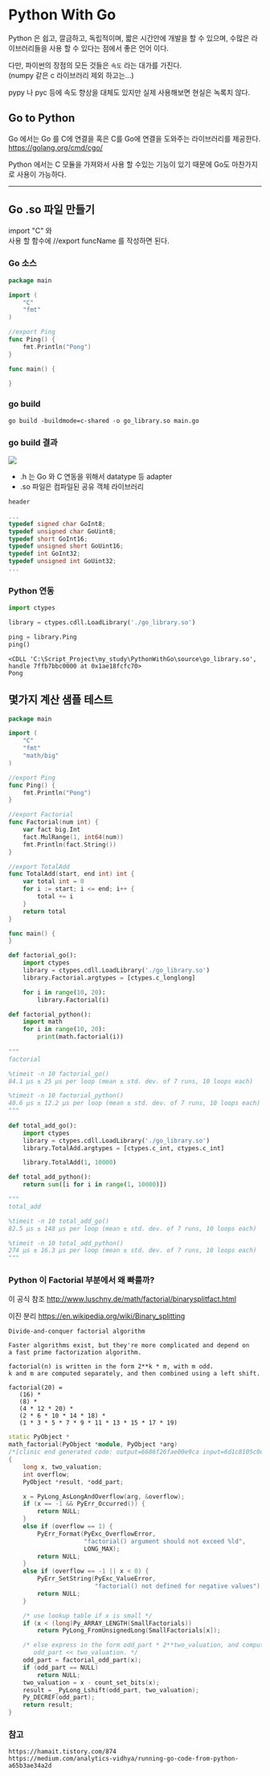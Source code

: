 # Python With Go 

Python 은 쉽고, 깔금하고, 독립적이며, 짧은 시간안에 개발을 할 수 있으며,
수많은 라이브러리들을 사용 할 수 있다는 점에서 좋은 언어 이다.

다만, 파이썬의 장점의 모든 것들은 `속도` 라는 대가를 가진다.  
(numpy 같은 c 라이브러리 제외 하고는...)

pypy 나 pyc 등에 속도 향상을 대체도 있지만 실제 사용해보면 현실은 녹록치 않다.

## Go to Python
Go 에서는 Go 를 C에 연결을 혹은 C를 Go에 연결을 도와주는 라이브러리를 제공한다.
https://golang.org/cmd/cgo/

Python 에서는 C 모듈을 가져와서 사용 할 수있는 기능이 있기 때문에
Go도 마찬가지로 사용이 가능하다.

<hr>

## Go .so 파일 만들기
import "C" 와   
사용 할 함수에 //export funcName 를 작성하면 된다.  

### Go 소스
```go
package main

import (
	"C"
	"fmt"
)

//export Ping
func Ping() {
	fmt.Println("Pong")
}

func main() {

}
```

### go build
```shell
go build -buildmode=c-shared -o go_library.so main.go
```

### go build 결과
![](data/share-1.png)

* .h 는 Go 와 C 연동을 위해서 datatype 등 adapter    
* .so 파일은 컴파일된 공유 객체 라이브러리
```c
header

...
typedef signed char GoInt8;
typedef unsigned char GoUint8;
typedef short GoInt16;
typedef unsigned short GoUint16;
typedef int GoInt32;
typedef unsigned int GoUint32;
...

```


### Python 연동
```python
import ctypes

library = ctypes.cdll.LoadLibrary('./go_library.so')

ping = library.Ping
ping()
```
```shell
<CDLL 'C:\Script_Project\my_study\PythonWithGo\source\go_library.so', handle 7ffb7bbc0000 at 0x1ae18fcfc70>
Pong
```

## 몇가지 계산 샘플 테스트
```go
package main

import (
	"C"
	"fmt"
	"math/big"
)

//export Ping
func Ping() {
	fmt.Println("Pong")
}

//export Factorial
func Factorial(num int) {
	var fact big.Int
	fact.MulRange(1, int64(num))
	fmt.Println(fact.String())
}

//export TotalAdd
func TotalAdd(start, end int) int {
	var total int = 0
	for i := start; i <= end; i++ {
		total += i
	}
	return total
}

func main() {
}
```
```python
def factorial_go():
    import ctypes
    library = ctypes.cdll.LoadLibrary('./go_library.so')
    library.Factorial.argtypes = [ctypes.c_longlong]

    for i in range(10, 20):
        library.Factorial(i)

def factorial_python():
    import math
    for i in range(10, 20):
        print(math.factorial(i))
        
"""
factorial

%timeit -n 10 factorial_go()
84.1 µs ± 25 µs per loop (mean ± std. dev. of 7 runs, 10 loops each)

%timeit -n 10 factorial_python()
40.6 µs ± 12.2 µs per loop (mean ± std. dev. of 7 runs, 10 loops each)
"""
        
def total_add_go():
    import ctypes
    library = ctypes.cdll.LoadLibrary('./go_library.so')
    library.TotalAdd.argtypes = [ctypes.c_int, ctypes.c_int]

    library.TotalAdd(1, 10000)

def total_add_python():
    return sum([i for i in range(1, 10000)])

"""
total_add

%timeit -n 10 total_add_go()
82.5 µs ± 148 µs per loop (mean ± std. dev. of 7 runs, 10 loops each)

%timeit -n 10 total_add_python()
274 µs ± 16.3 µs per loop (mean ± std. dev. of 7 runs, 10 loops each)
"""
```


### Python 이 Factorial 부분에서 왜 빠를까?
이 공식 참조
http://www.luschny.de/math/factorial/binarysplitfact.html

이진 분리
https://en.wikipedia.org/wiki/Binary_splitting

```shell
Divide-and-conquer factorial algorithm

Faster algorithms exist, but they're more complicated and depend on
a fast prime factorization algorithm.

factorial(n) is written in the form 2**k * m, with m odd.  
k and m are computed separately, and then combined using a left shift.

factorial(20) =
   (16) *
   (8) *
   (4 * 12 * 20) *
   (2 * 6 * 10 * 14 * 18) *
   (1 * 3 * 5 * 7 * 9 * 11 * 13 * 15 * 17 * 19)
```

```c++
static PyObject *
math_factorial(PyObject *module, PyObject *arg)
/*[clinic end generated code: output=6686f26fae00e9ca input=6d1c8105c0d91fb4]*/
{
    long x, two_valuation;
    int overflow;
    PyObject *result, *odd_part;

    x = PyLong_AsLongAndOverflow(arg, &overflow);
    if (x == -1 && PyErr_Occurred()) {
        return NULL;
    }
    else if (overflow == 1) {
        PyErr_Format(PyExc_OverflowError,
                     "factorial() argument should not exceed %ld",
                     LONG_MAX);
        return NULL;
    }
    else if (overflow == -1 || x < 0) {
        PyErr_SetString(PyExc_ValueError,
                        "factorial() not defined for negative values");
        return NULL;
    }

    /* use lookup table if x is small */
    if (x < (long)Py_ARRAY_LENGTH(SmallFactorials))
        return PyLong_FromUnsignedLong(SmallFactorials[x]);

    /* else express in the form odd_part * 2**two_valuation, and compute as
       odd_part << two_valuation. */
    odd_part = factorial_odd_part(x);
    if (odd_part == NULL)
        return NULL;
    two_valuation = x - count_set_bits(x);
    result = _PyLong_Lshift(odd_part, two_valuation);
    Py_DECREF(odd_part);
    return result;
}
```


### 참고
```
https://hamait.tistory.com/874
https://medium.com/analytics-vidhya/running-go-code-from-python-a65b3ae34a2d
```